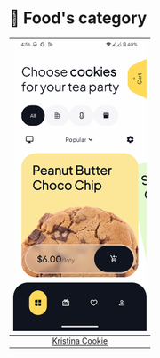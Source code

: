 # 🍴 Food's category
| <img src="./kristina-cookie/media/home_screen.png" width="240x"/> |
| :---: |
| [Kristina Cookie](food/kristina-cookie) | 
